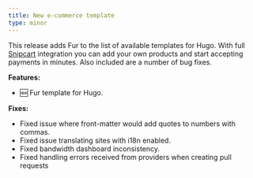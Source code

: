 ```yaml
---
title: New e-commerce template
type: minor
---
```

This release adds Fur to the list of available templates for Hugo. With full [Snipcart](https://snipcart.com/) integration you can add your own products and start accepting payments in minutes. Also included are a number of bug fixes.

**Features:**

* 🆕 Fur template for Hugo.

**Fixes:**

* Fixed issue where front-matter would add quotes to numbers with commas.
* Fixed issue translating sites with i18n enabled.
* Fixed bandwidth dashboard inconsistency.
* Fixed handling errors received from providers when creating pull requests
